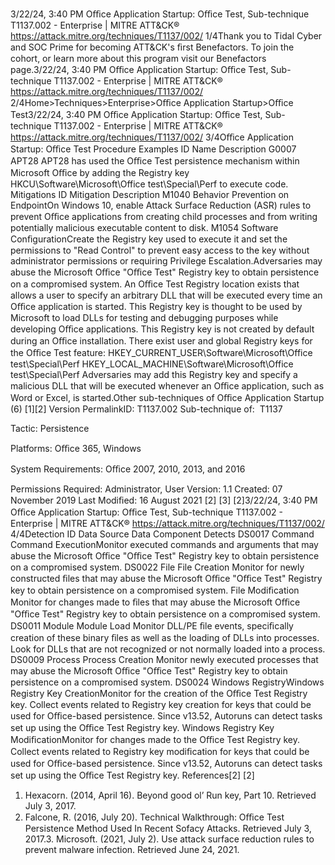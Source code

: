 3/22/24, 3:40 PM Oﬃce Application Startup: Oﬃce Test, Sub-technique T1137.002 - Enterprise | MITRE ATT&CK®
https://attack.mitre.org/techniques/T1137/002/ 1/4Thank you to Tidal Cyber and SOC Prime for becoming ATT&CK's ﬁrst Benefactors. To join the cohort, or learn more about this program visit our
Benefactors page.3/22/24, 3:40 PM Oﬃce Application Startup: Oﬃce Test, Sub-technique T1137.002 - Enterprise | MITRE ATT&CK®
https://attack.mitre.org/techniques/T1137/002/ 2/4Home>Techniques>Enterprise>Oﬃce Application Startup>Oﬃce Test3/22/24, 3:40 PM Oﬃce Application Startup: Oﬃce Test, Sub-technique T1137.002 - Enterprise | MITRE ATT&CK®
https://attack.mitre.org/techniques/T1137/002/ 3/4Oﬃce Application Startup: Oﬃce Test
Procedure Examples
ID Name Description
G0007 APT28 APT28 has used the Oﬃce Test persistence mechanism within Microsoft Oﬃce by adding the Registry key
HKCU\Software\Microsoft\Office test\Special\Perf to execute code.
Mitigations
ID Mitigation Description
M1040 Behavior Prevention
on EndpointOn Windows 10, enable Attack Surface Reduction (ASR) rules to prevent Oﬃce applications from
creating child processes and from writing potentially malicious executable content to disk. 
M1054 Software
ConﬁgurationCreate the Registry key used to execute it and set the permissions to "Read Control" to prevent easy
access to the key without administrator permissions or requiring Privilege Escalation.Adversaries may abuse the Microsoft Oﬃce "Oﬃce Test" Registry key to obtain persistence on a compromised system. An Oﬃce Test
Registry location exists that allows a user to specify an arbitrary DLL that will be executed every time an Oﬃce application is started. This
Registry key is thought to be used by Microsoft to load DLLs for testing and debugging purposes while developing Oﬃce applications. This
Registry key is not created by default during an Oﬃce installation.
There exist user and global Registry keys for the Oﬃce Test feature:
HKEY\_CURRENT\_USER\Software\Microsoft\Office test\Special\Perf
HKEY\_LOCAL\_MACHINE\Software\Microsoft\Office test\Special\Perf
Adversaries may add this Registry key and specify a malicious DLL that will be executed whenever an Oﬃce application, such as Word or
Excel, is started.Other sub-techniques of Oﬃce Application Startup (6)
[1][2]
Version PermalinkID: T1137.002
Sub-technique of:  T1137

Tactic: Persistence

Platforms: Oﬃce 365, Windows

System Requirements: Oﬃce 2007, 2010, 2013, and 2016

Permissions Required: Administrator, User
Version: 1.1
Created: 07 November 2019
Last Modiﬁed: 16 August 2021
[2]
[3]
[2]3/22/24, 3:40 PM Oﬃce Application Startup: Oﬃce Test, Sub-technique T1137.002 - Enterprise | MITRE ATT&CK®
https://attack.mitre.org/techniques/T1137/002/ 4/4Detection
ID Data Source Data Component Detects
DS0017 Command Command
ExecutionMonitor executed commands and arguments that may abuse the Microsoft Oﬃce
"Oﬃce Test" Registry key to obtain persistence on a compromised system.
DS0022 File File Creation Monitor for newly constructed ﬁles that may abuse the Microsoft Oﬃce "Oﬃce
Test" Registry key to obtain persistence on a compromised system.
File Modiﬁcation Monitor for changes made to ﬁles that may abuse the Microsoft Oﬃce "Oﬃce
Test" Registry key to obtain persistence on a compromised system.
DS0011 Module Module Load Monitor DLL/PE ﬁle events, speciﬁcally creation of these binary ﬁles as well as
the loading of DLLs into processes. Look for DLLs that are not recognized or not
normally loaded into a process.
DS0009 Process Process Creation Monitor newly executed processes that may abuse the Microsoft Oﬃce "Oﬃce
Test" Registry key to obtain persistence on a compromised system.
DS0024 Windows RegistryWindows Registry
Key CreationMonitor for the creation of the Oﬃce Test Registry key. Collect events related to
Registry key creation for keys that could be used for Oﬃce-based persistence.
Since v13.52, Autoruns can detect tasks set up using the Oﬃce Test Registry key.
Windows Registry
Key ModiﬁcationMonitor for changes made to the Oﬃce Test Registry key. Collect events related to
Registry key modiﬁcation for keys that could be used for Oﬃce-based
persistence. Since v13.52, Autoruns can detect tasks set up using the Oﬃce Test
Registry key.
References[2]
[2]
1. Hexacorn. (2014, April 16). Beyond good ol’ Run key, Part 10.
Retrieved July 3, 2017.
2. Falcone, R. (2016, July 20). Technical Walkthrough: Oﬃce
Test Persistence Method Used In Recent Sofacy Attacks.
Retrieved July 3, 2017.3. Microsoft. (2021, July 2). Use attack surface reduction rules to
prevent malware infection. Retrieved June 24, 2021.